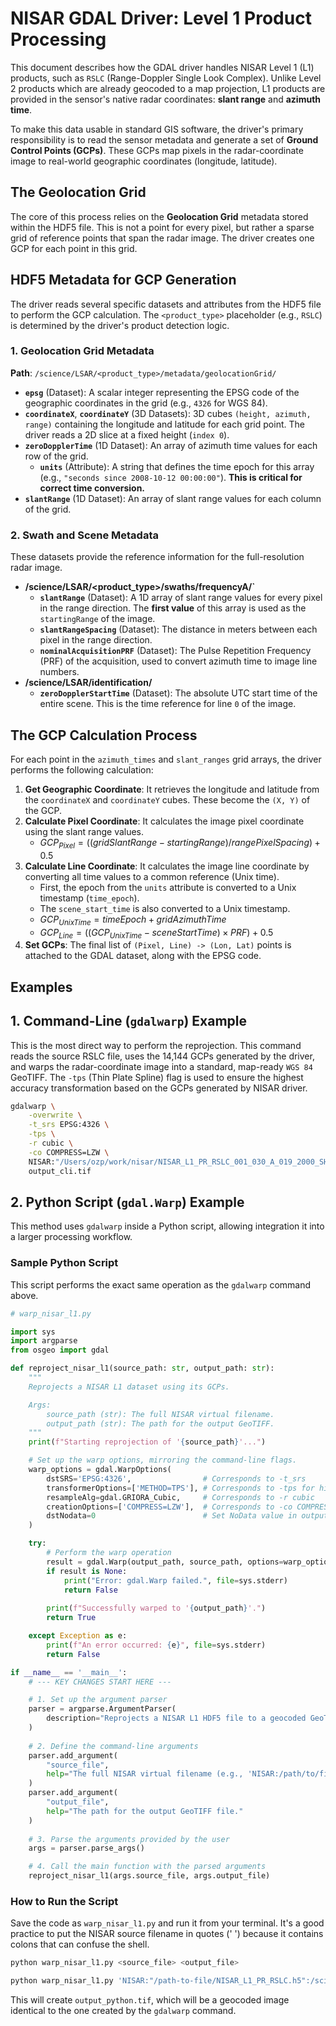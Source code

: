 # NISAR GDAL Driver: Level 1 Product Processing

This document describes how the GDAL driver handles NISAR Level 1 (L1) products, such as `RSLC` (Range-Doppler Single Look Complex). Unlike Level 2 products which are already geocoded to a map projection, L1 products are provided in the sensor's native radar coordinates: **slant range** and **azimuth time**.

To make this data usable in standard GIS software, the driver's primary responsibility is to read the sensor metadata and generate a set of **Ground Control Points (GCPs)**. These GCPs map pixels in the radar-coordinate image to real-world geographic coordinates (longitude, latitude).

## The Geolocation Grid

The core of this process relies on the **Geolocation Grid** metadata stored within the HDF5 file. This is not a point for every pixel, but rather a sparse grid of reference points that span the radar image. The driver creates one GCP for each point in this grid.

## HDF5 Metadata for GCP Generation

The driver reads several specific datasets and attributes from the HDF5 file to perform the GCP calculation. The `<product_type>` placeholder (e.g., `RSLC`) is determined by the driver's product detection logic.

### 1\. Geolocation Grid Metadata

**Path**: `/science/LSAR/<product_type>/metadata/geolocationGrid/`

  * **`epsg`** (Dataset): A scalar integer representing the EPSG code of the geographic coordinates in the grid (e.g., `4326` for WGS 84).
  * **`coordinateX`**, **`coordinateY`** (3D Datasets): 3D cubes `(height, azimuth, range)` containing the longitude and latitude for each grid point. The driver reads a 2D slice at a fixed height (`index 0`).
  * **`zeroDopplerTime`** (1D Dataset): An array of azimuth time values for each row of the grid.
      * **`units`** (Attribute): A string that defines the time epoch for this array (e.g., `"seconds since 2008-10-12 00:00:00"`). **This is critical for correct time conversion.**
  * **`slantRange`** (1D Dataset): An array of slant range values for each column of the grid.

### 2\. Swath and Scene Metadata

These datasets provide the reference information for the full-resolution radar image.

  * **/science/LSAR/\<product\_type\>/swaths/frequencyA/\`**
      * **`slantRange`** (Dataset): A 1D array of slant range values for every pixel in the range direction. The **first value** of this array is used as the `startingRange` of the image.
      * **`slantRangeSpacing`** (Dataset): The distance in meters between each pixel in the range direction.
      * **`nominalAcquisitionPRF`** (Dataset): The Pulse Repetition Frequency (PRF) of the acquisition, used to convert azimuth time to image line numbers.
  * **/science/LSAR/identification/**
      * **`zeroDopplerStartTime`** (Dataset): The absolute UTC start time of the entire scene. This is the time reference for line `0` of the image.

## The GCP Calculation Process

For each point in the `azimuth_times` and `slant_ranges` grid arrays, the driver performs the following calculation:

1.  **Get Geographic Coordinate**: It retrieves the longitude and latitude from the `coordinateX` and `coordinateY` cubes. These become the `(X, Y)` of the GCP.
2.  **Calculate Pixel Coordinate**: It calculates the image pixel coordinate using the slant range values.
      * $GCP_{Pixel} = ((gridSlantRange - startingRange) / rangePixelSpacing) + 0.5$
3.  **Calculate Line Coordinate**: It calculates the image line coordinate by converting all time values to a common reference (Unix time).
      * First, the epoch from the `units` attribute is converted to a Unix timestamp (`time_epoch`).
      * The `scene_start_time` is also converted to a Unix timestamp.
      * $GCP_{UnixTime} = timeEpoch + gridAzimuthTime$
      * $GCP_{Line} = ((GCP_{UnixTime} - sceneStartTime) \times PRF) + 0.5$
4.  **Set GCPs**: The final list of `(Pixel, Line) -> (Lon, Lat)` points is attached to the GDAL dataset, along with the EPSG code.

## Examples

## 1\. Command-Line (`gdalwarp`) Example

This is the most direct way to perform the reprojection. This command reads the source RSLC file, uses the 14,144 GCPs generated by the driver, and warps the radar-coordinate image into a standard, map-ready `WGS 84` GeoTIFF. The `-tps` (Thin Plate Spline) flag is used to ensure the highest accuracy transformation based on the GCPs generated by NISAR driver.  

```bash
gdalwarp \
    -overwrite \
    -t_srs EPSG:4326 \
    -tps \
    -r cubic \
    -co COMPRESS=LZW \
    NISAR:"/Users/ozp/work/nisar/NISAR_L1_PR_RSLC_001_030_A_019_2000_SHNA_A_20081012T060910_20081012T060926_D00402_N_F_J_001.h5":/science/LSAR/RSLC/swaths/frequencyA/HH \
    output_cli.tif
```


## 2\. Python Script (`gdal.Warp`) Example

This method uses `gdalwarp` inside a Python script, allowing integration it into a larger processing workflow.


### Sample Python Script

This script performs the exact same operation as the `gdalwarp` command above.

```python
# warp_nisar_l1.py

import sys
import argparse
from osgeo import gdal

def reproject_nisar_l1(source_path: str, output_path: str):
    """
    Reprojects a NISAR L1 dataset using its GCPs.

    Args:
        source_path (str): The full NISAR virtual filename.
        output_path (str): The path for the output GeoTIFF.
    """
    print(f"Starting reprojection of '{source_path}'...")

    # Set up the warp options, mirroring the command-line flags.
    warp_options = gdal.WarpOptions(
        dstSRS='EPSG:4326',                # Corresponds to -t_srs
        transformerOptions=['METHOD=TPS'], # Corresponds to -tps for high accuracy
        resampleAlg=gdal.GRIORA_Cubic,     # Corresponds to -r cubic
        creationOptions=['COMPRESS=LZW'],  # Corresponds to -co COMPRESS=LZW
        dstNodata=0                        # Set NoData value in output
    )

    try:
        # Perform the warp operation
        result = gdal.Warp(output_path, source_path, options=warp_options)
        if result is None:
            print("Error: gdal.Warp failed.", file=sys.stderr)
            return False
            
        print(f"Successfully warped to '{output_path}'.")
        return True

    except Exception as e:
        print(f"An error occurred: {e}", file=sys.stderr)
        return False

if __name__ == '__main__':
    # --- KEY CHANGES START HERE ---

    # 1. Set up the argument parser
    parser = argparse.ArgumentParser(
        description="Reprojects a NISAR L1 HDF5 file to a geocoded GeoTIFF using GCPs."
    )
    
    # 2. Define the command-line arguments
    parser.add_argument(
        "source_file", 
        help="The full NISAR virtual filename (e.g., 'NISAR:/path/to/file.h5:/path/to/dataset')."
    )
    parser.add_argument(
        "output_file", 
        help="The path for the output GeoTIFF file."
    )
    
    # 3. Parse the arguments provided by the user
    args = parser.parse_args()

    # 4. Call the main function with the parsed arguments
    reproject_nisar_l1(args.source_file, args.output_file)
```

### How to Run the Script

Save the code as `warp_nisar_l1.py` and run it from your terminal.  It's a good practice to put the NISAR source filename in quotes (' ') because it contains colons that can confuse the shell.

```bash
python warp_nisar_l1.py <source_file> <output_file>
```
```bash
python warp_nisar_l1.py 'NISAR:"/path-to-file/NISAR_L1_PR_RSLC.h5":/science/LSAR/RSLC/swaths/frequencyA/HH' output_from_script.tif
```

This will create `output_python.tif`, which will be a geocoded image identical to the one created by the `gdalwarp` command.


